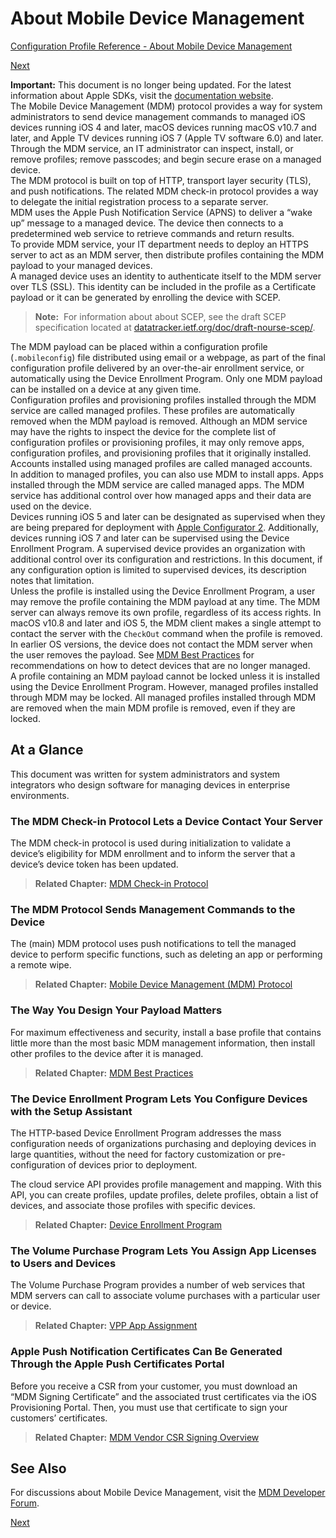# About Mobile Device Management

 [Configuration Profile Reference - About Mobile Device Management](https://developer.apple.com/library/content/documentation/Miscellaneous/Reference/MobileDeviceManagementProtocolRef/1-Introduction/Introduction.html)  
  

[Next](https://developer.apple.com/library/content/documentation/Miscellaneous/Reference/MobileDeviceManagementProtocolRef/2-MDM_Check_In_Protocol/MDM_Check_In_Protocol..html)
  
**Important:** This document is no longer being updated. For the latest information about Apple SDKs, visit the [documentation website](https://developer.apple.com/documentation).  
The Mobile Device Management (MDM) protocol provides a way for system administrators to send device management commands to managed iOS devices running iOS 4 and later, macOS devices running macOS v10.7 and later, and Apple TV devices running iOS 7 (Apple TV software 6.0) and later. Through the MDM service, an IT administrator can inspect, install, or remove profiles; remove passcodes; and begin secure erase on a managed device.  
The MDM protocol is built on top of HTTP, transport layer security (TLS), and push notifications. The related MDM check-in protocol provides a way to delegate the initial registration process to a separate server.  
MDM uses the Apple Push Notification Service (APNS) to deliver a “wake up” message to a managed device. The device then connects to a predetermined web service to retrieve commands and return results.  
To provide MDM service, your IT department needs to deploy an HTTPS server to act as an MDM server, then distribute profiles containing the MDM payload to your managed devices.  
A managed device uses an identity to authenticate itself to the MDM server over TLS (SSL). This identity can be included in the profile as a Certificate payload or it can be generated by enrolling the device with SCEP.  
> **Note:** 
For information about about SCEP, see the draft SCEP specification located at [datatracker.ietf.org/doc/draft-nourse-scep/](https://datatracker.ietf.org/doc/draft-nourse-scep/).  
  
The MDM payload can be placed within a configuration profile (`.mobileconfig`) file distributed using email or a webpage, as part of the final configuration profile delivered by an over-the-air enrollment service, or automatically using the Device Enrollment Program. Only one MDM payload can be installed on a device at any given time.  
Configuration profiles and provisioning profiles installed through the MDM service are called managed profiles. These profiles are automatically removed when the MDM payload is removed. Although an MDM service may have the rights to inspect the device for the complete list of configuration profiles or provisioning profiles, it may only remove apps, configuration profiles, and provisioning profiles that it originally installed. Accounts installed using managed profiles are called managed accounts.  
In addition to managed profiles, you can also use MDM to install apps. Apps installed through the MDM service are called managed apps. The MDM service has additional control over how managed apps and their data are used on the device.  
Devices running iOS 5 and later can be designated as supervised when they are being prepared for deployment with [Apple Configurator 2](https://itunes.apple.com/us/app/apple-configurator-2/id1037126344?mt=12). Additionally, devices running iOS 7 and later can be supervised using the Device Enrollment Program. A supervised device provides an organization with additional control over its configuration and restrictions. In this document, if any configuration option is limited to supervised devices, its description notes that limitation.  
Unless the profile is installed using the Device Enrollment Program, a user may remove the profile containing the MDM payload at any time. The MDM server can always remove its own profile, regardless of its access rights. In macOS v10.8 and later and iOS 5, the MDM client makes a single attempt to contact the server with the `CheckOut` command when the profile is removed. In earlier OS versions, the device does not contact the MDM server when the user removes the payload. See [MDM Best Practices](https://developer.apple.com/library/content/documentation/Miscellaneous/Reference/MobileDeviceManagementProtocolRef/6-MDM_Best_Practices/MDM_Best_Practices.html#//apple_ref/doc/uid/TP40017387-CH5-SW2) for recommendations on how to detect devices that are no longer managed.  
A profile containing an MDM payload cannot be locked unless it is installed using the Device Enrollment Program. However, managed profiles installed through MDM may be locked. All managed profiles installed through MDM are removed when the main MDM profile is removed, even if they are locked.  
## At a Glance
  
This document was written for system administrators and system integrators who design software for managing devices in enterprise environments.  
  

### The MDM Check-in Protocol Lets a Device Contact Your Server
  

The MDM check-in protocol is used during initialization to validate a device’s eligibility for MDM enrollment and to inform the server that a device’s device token has been updated.  

> **Related Chapter:** [MDM Check-in Protocol](https://developer.apple.com/library/content/documentation/Miscellaneous/Reference/MobileDeviceManagementProtocolRef/2-MDM_Check_In_Protocol/MDM_Check_In_Protocol..html#//apple_ref/doc/uid/TP40017387-CH4-SW2)  
  
  

### The MDM Protocol Sends Management Commands to the Device
  

The (main) MDM protocol uses push notifications to tell the managed device to perform specific functions, such as deleting an app or performing a remote wipe.  

> **Related Chapter:** [Mobile Device Management (MDM) Protocol](https://developer.apple.com/library/content/documentation/Miscellaneous/Reference/MobileDeviceManagementProtocolRef/3-MDM_Protocol/MDM_Protocol.html#//apple_ref/doc/uid/TP40017387-CH3-SW2)  
  
  

### The Way You Design Your Payload Matters
  

For maximum effectiveness and security, install a base profile that contains little more than the most basic MDM management information, then install other profiles to the device after it is managed.  

> **Related Chapter:** [MDM Best Practices](https://developer.apple.com/library/content/documentation/Miscellaneous/Reference/MobileDeviceManagementProtocolRef/6-MDM_Best_Practices/MDM_Best_Practices.html#//apple_ref/doc/uid/TP40017387-CH5-SW2)  
  
  

### The Device Enrollment Program Lets You Configure Devices with the Setup Assistant
  

The HTTP-based Device Enrollment Program addresses the mass configuration needs of organizations purchasing and deploying devices in large quantities, without the need for factory customization or pre-configuration of devices prior to deployment.  

The cloud service API provides profile management and mapping. With this API, you can create profiles, update profiles, delete profiles, obtain a list of devices, and associate those profiles with specific devices.  

> **Related Chapter:** [Device Enrollment Program](https://developer.apple.com/library/content/documentation/Miscellaneous/Reference/MobileDeviceManagementProtocolRef/4-Profile_Management/ProfileManagement.html#//apple_ref/doc/uid/TP40017387-CH7-SW1)  
  
  

### The Volume Purchase Program Lets You Assign App Licenses to Users and Devices
  

The Volume Purchase Program provides a number of web services that MDM servers can call to associate volume purchases with a particular user or device.  

> **Related Chapter:** [VPP App Assignment](https://developer.apple.com/library/content/documentation/Miscellaneous/Reference/MobileDeviceManagementProtocolRef/5-Web_Service_Protocol_VPP/webservice.html#//apple_ref/doc/uid/TP40017387-CH8-SW1)  
  
  

### Apple Push Notification Certificates Can Be Generated Through the Apple Push Certificates Portal
  

Before you receive a CSR from your customer, you must download an “MDM Signing Certificate” and the associated trust certificates via the iOS Provisioning Portal. Then, you must use that certificate to sign your customers’ certificates.  

> **Related Chapter:** [MDM Vendor CSR Signing Overview](https://developer.apple.com/library/content/documentation/Miscellaneous/Reference/MobileDeviceManagementProtocolRef/7-MDMVendorCSRSigningOverview/MDMVendorCSRSigningOverview.html#//apple_ref/doc/uid/TP40017387-CH6-SW4)  
  
## See Also
For discussions about Mobile Device Management, visit the [MDM Developer Forum](https://devforums.apple.com/).  

[Next](https://developer.apple.com/library/content/documentation/Miscellaneous/Reference/MobileDeviceManagementProtocolRef/2-MDM_Check_In_Protocol/MDM_Check_In_Protocol..html)

  



